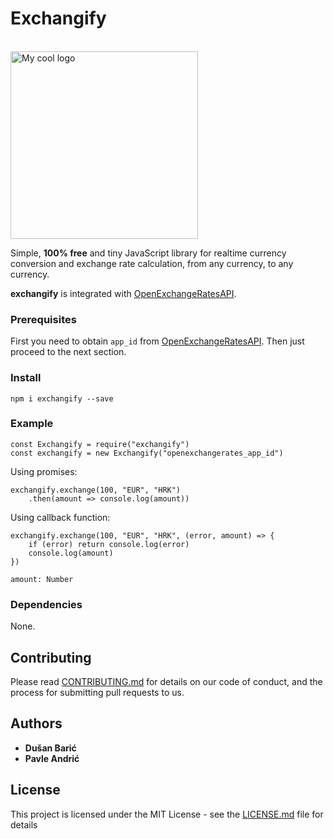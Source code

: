 
# Exchangify

<br/>
<img src="https://res.cloudinary.com/disqnsnwa/image/upload/v1526634764/exchangify_logo.png" alt="My cool logo" width="300" height="300" />
<br/>

Simple, **100% free** and tiny JavaScript library for realtime currency conversion and exchange rate calculation, from any currency, to any currency.

**exchangify** is integrated with [OpenExchangeRatesAPI](https://openexchangerates.org). 

### Prerequisites
First you need to obtain ```app_id``` from [OpenExchangeRatesAPI](https://openexchangerates.org). Then just proceed to the next section.

### Install

```
npm i exchangify --save
```

### Example

```
const Exchangify = require("exchangify")
const exchangify = new Exchangify("openexchangerates_app_id")
```
Using promises:
```
exchangify.exchange(100, "EUR", "HRK")
    .then(amount => console.log(amount))
```

Using callback function:
```
exchangify.exchange(100, "EUR", "HRK", (error, amount) => {
    if (error) return console.log(error)
    console.log(amount)
})
```

```
amount: Number
```

### Dependencies
None.

## Contributing

Please read [CONTRIBUTING.md](https://gist.github.com/PurpleBooth/b24679402957c63ec426) for details on our code of conduct, and the process for submitting pull requests to us.


## Authors

* **Dušan Barić**
* **Pavle Andrić**


## License

This project is licensed under the MIT License - see the [LICENSE.md](LICENSE.md) file for details

